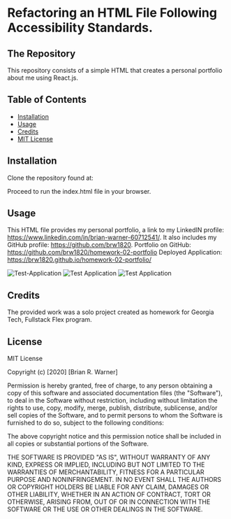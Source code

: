 # Refactoring an HTML File Following Accessibility Standards.

## The Repository

This repository consists of a simple HTML that creates a personal portfolio about me using React.js.

## Table of Contents 

* [Installation](#installation)
* [Usage](#usage)
* [Credits](#credits)
* [MIT License](#mit_license)

## Installation

Clone the repository found at:

Proceed to run the index.html file in your browser.

## Usage 

This HTML file provides my personal portfolio, a link to my LinkedIN profile: https://www.linkedin.com/in/brian-warner-60712541/.
It also includes my GitHub profile: https://github.com/brw1820.
Portfolio on GitHub: https://github.com/brw1820/homework-02-portfolio
Deployed Application: https://brw1820.github.io/homework-02-portfolio/

![Test-Application](./Assets/aboutme2.PNG)
![Test Application](./Assets/Resume1.PNG)
![Test Application](./Assets/contact1.PNG)

## Credits

The provided work was a solo project created as homework for Georgia Tech, Fullstack Flex program.

## License

MIT License

Copyright (c) [2020] [Brian R. Warner]

Permission is hereby granted, free of charge, to any person obtaining a copy
of this software and associated documentation files (the "Software"), to deal
in the Software without restriction, including without limitation the rights
to use, copy, modify, merge, publish, distribute, sublicense, and/or sell
copies of the Software, and to permit persons to whom the Software is
furnished to do so, subject to the following conditions:

The above copyright notice and this permission notice shall be included in all
copies or substantial portions of the Software.

THE SOFTWARE IS PROVIDED "AS IS", WITHOUT WARRANTY OF ANY KIND, EXPRESS OR
IMPLIED, INCLUDING BUT NOT LIMITED TO THE WARRANTIES OF MERCHANTABILITY,
FITNESS FOR A PARTICULAR PURPOSE AND NONINFRINGEMENT. IN NO EVENT SHALL THE
AUTHORS OR COPYRIGHT HOLDERS BE LIABLE FOR ANY CLAIM, DAMAGES OR OTHER
LIABILITY, WHETHER IN AN ACTION OF CONTRACT, TORT OR OTHERWISE, ARISING FROM,
OUT OF OR IN CONNECTION WITH THE SOFTWARE OR THE USE OR OTHER DEALINGS IN THE
SOFTWARE.